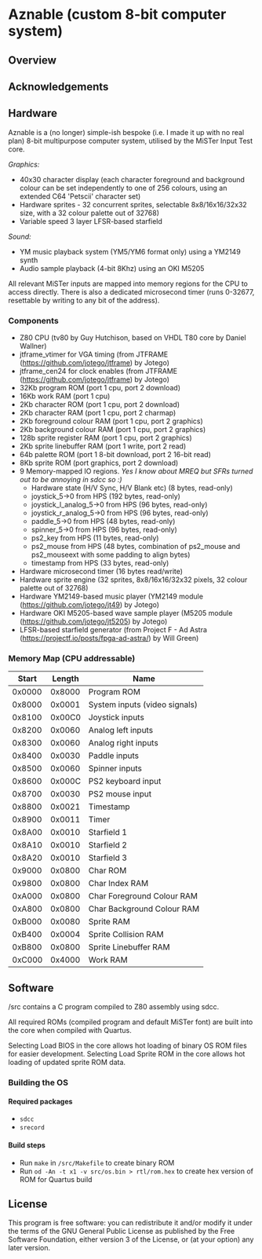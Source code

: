 #	Aznable (custom 8-bit computer system)

## Overview

## Acknowledgements

## Hardware

Aznable is a (no longer) simple-ish bespoke (i.e. I made it up with no real plan) 8-bit multipurpose computer system, utilised by the MiSTer Input Test core.  

*Graphics:* 
- 40x30 character display (each character foreground and background colour can be set independently to one of 256 colours, using an extended C64 'Petscii' character set)
- Hardware sprites - 32 concurrent sprites, selectable 8x8/16x16/32x32 size, with a 32 colour palette out of 32768)
- Variable speed 3 layer LFSR-based starfield

*Sound:*
- YM music playback system (YM5/YM6 format only) using a YM2149 synth
- Audio sample playback (4-bit 8Khz) using an OKI M5205

All relevant MiSTer inputs are mapped into memory regions for the CPU to access directly.  There is also a dedicated microsecond timer (runs 0-32677, resettable by writing to any bit of the address).

### Components
 - Z80 CPU (tv80 by Guy Hutchison, based on VHDL T80 core by Daniel Wallner)
 - jtframe_vtimer for VGA timing (from JTFRAME (https://github.com/jotego/jtframe) by Jotego)
 - jtframe_cen24 for clock enables (from JTFRAME (https://github.com/jotego/jtframe) by Jotego)
 - 32Kb program ROM (port 1 cpu, port 2 download)
 - 16Kb work RAM (port 1 cpu)
 - 2Kb character ROM (port 1 cpu, port 2 download)
 - 2Kb character RAM (port 1 cpu, port 2 charmap)
 - 2Kb foreground colour RAM (port 1 cpu, port 2 graphics)
 - 2Kb background colour RAM (port 1 cpu, port 2 graphics)
 - 128b sprite register RAM (port 1 cpu, port 2 graphics)
 - 2Kb sprite linebuffer RAM (port 1 write, port 2 read)
 - 64b palette ROM (port 1 8-bit download, port 2 16-bit read)
 - 8Kb sprite ROM (port graphics, port 2 download) 
 - 9 Memory-mapped IO regions.  _Yes I know about MREQ but SFRs turned out to be annoying in sdcc so :)_
   - Hardware state (H/V Sync, H/V Blank etc) (8 bytes, read-only)
   - joystick_5->0 from HPS (192 bytes, read-only)
   - joystick_l_analog_5->0 from HPS (96 bytes, read-only)
   - joystick_r_analog_5->0 from HPS (96 bytes, read-only)
   - paddle_5->0 from HPS (48 bytes, read-only)
   - spinner_5->0 from HPS (96 bytes, read-only)
   - ps2_key from HPS (11 bytes, read-only)
   - ps2_mouse from HPS (48 bytes, combination of ps2_mouse and ps2_mouseext with some padding to align bytes)
   - timestamp from HPS (33 bytes, read-only)
 - Hardware microsecond timer (16 bytes read/write)
 - Hardware sprite engine (32 sprites, 8x8/16x16/32x32 pixels, 32 colour palette out of 32768)
 - Hardware YM2149-based music player (YM2149 module (https://github.com/jotego/jt49) by Jotego)
 - Hardware OKI M5205-based wave sample player (M5205 module (https://github.com/jotego/jt5205) by Jotego)
 - LFSR-based starfield generator (from Project F - Ad Astra (https://projectf.io/posts/fpga-ad-astra/) by Will Green)

### Memory Map (CPU addressable)
Start|Length|Name
---|---|---
0x0000|0x8000|Program ROM
0x8000|0x0001|System inputs (video signals)
0x8100|0x00C0|Joystick inputs
0x8200|0x0060|Analog left inputs
0x8300|0x0060|Analog right inputs
0x8400|0x0030|Paddle inputs
0x8500|0x0060|Spinner inputs
0x8600|0x000C|PS2 keyboard input
0x8700|0x0030|PS2 mouse input
0x8800|0x0021|Timestamp
0x8900|0x0011|Timer
0x8A00|0x0010|Starfield 1
0x8A10|0x0010|Starfield 2
0x8A20|0x0010|Starfield 3
0x9000|0x0800|Char ROM
0x9800|0x0800|Char Index RAM
0xA000|0x0800|Char Foreground Colour RAM
0xA800|0x0800|Char Background Colour RAM
0xB000|0x0080|Sprite RAM
0xB400|0x0004|Sprite Collision RAM
0xB800|0x0800|Sprite Linebuffer RAM
0xC000|0x4000|Work RAM

## Software

/src contains a C program compiled to Z80 assembly using sdcc.  

All required ROMs (compiled program and default MiSTer font) are built into the core when compiled with Quartus.

Selecting Load BIOS in the core allows hot loading of binary OS ROM files for easier development.
Selecting Load Sprite ROM in the core allows hot loading of updated sprite ROM data.

### Building the OS

#### Required packages
- `sdcc` 
- `srecord`
#### Build steps
- Run `make` in `/src/Makefile` to create binary ROM
- Run `od -An -t x1 -v src/os.bin > rtl/rom.hex` to create hex version of ROM for Quartus build

## License
This program is free software: you can redistribute it and/or modify it under the terms of the GNU General Public License as published by the Free Software Foundation, either version 3 of the License, or (at your option) any later version.